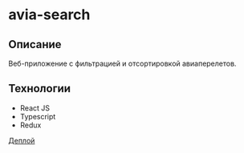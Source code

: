 # avia-search

## Описание

Веб-приложение с фильтрацией и отсортировкой авиаперелетов.

## Технологии

* React JS
* Typescript
* Redux

[Деплой](https://sotnikovich.github.io/avia-search/)

